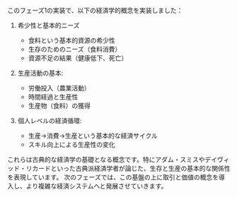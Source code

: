 このフェーズ1の実装で、以下の経済学的概念を実装しました：

1. 希少性と基本的ニーズ

    * 食料という基本的資源の希少性
    * 生存のためのニーズ（食料消費）
    * 資源不足の結果（健康低下、死亡）


2. 生産活動の基本:

    * 労働投入（農業活動）
    * 時間経過と生産性
    * 生産物（食料）の獲得


3. 個人レベルの経済循環:

    * 生産→消費→生産という基本的な経済サイクル
    * スキル向上による生産性の変化


これらは古典的な経済学の基礎となる概念です。特にアダム・スミスやデイヴィッド・リカードといった古典派経済学者が論じた、生存と生産の基本的な関係性を表現しています。
次のフェーズでは、この基盤の上に取引と価値の概念を導入し、より複雑な経済システムへと発展させていきます。